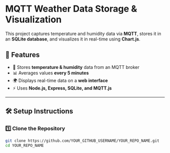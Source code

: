 # MQTT Weather Data Storage & Visualization

This project captures temperature and humidity data via **MQTT**, stores it in an **SQLite database**, and visualizes it in real-time using **Chart.js**.

## 🚀 Features
- 📡 Stores **temperature & humidity** data from an MQTT broker  
- 📊 Averages values **every 5 minutes**  
- 🌍 Displays real-time data on a **web interface**  
- ⚡ Uses **Node.js, Express, SQLite, and MQTT.js**  

---

## 🛠️ Setup Instructions

### 1️⃣ Clone the Repository
```sh
git clone https://github.com/YOUR_GITHUB_USERNAME/YOUR_REPO_NAME.git
cd YOUR_REPO_NAME
